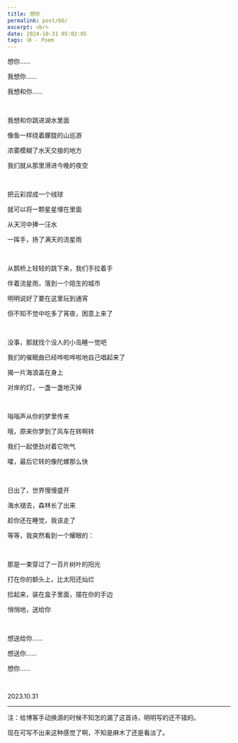 ```yaml
---
title: 想你
permalink: post/66/
excerpt: <br>
date: 2024-10-31 05:02:05
tags: 诗 - Poem
---
```


想你……

我想你……

我想和你……

<br>

我想和你跳进湖水里面

像鱼一样绕着朦胧的山巡游

浓雾模糊了水天交接的地方

我们就从那里滑进今晚的夜空

<br>

把云彩捏成一个绒球

就可以将一颗星星埋在里面

从天河中捧一汪水

一挥手，扬了满天的流星雨

<br>

从鹊桥上轻轻的跳下来，我们手拉着手

伴着流星雨，落到一个陌生的城市

明明说好了要在这里玩到通宵

但不知不觉中吃多了宵夜，困意上来了

<br>

没事，那就找个没人的小岛睡一觉吧

我们的催眠曲已经哗啦哗啦地自己唱起来了

揭一片海浪盖在身上

对岸的灯，一盏一盏地灭掉

<br>

嗡嗡声从你的梦里传来

哦，原来你梦到了风车在转啊转

我们一起使劲对着它吹气

嚯，最后它转的像陀螺那么快

<br>

日出了，世界慢慢盛开

海水褪去，森林长了出来

趁你还在睡觉，我该走了

等等，我突然看到一个耀眼的：

<br>

那是一束穿过了一百片树叶的阳光

打在你的额头上，比太阳还灿烂

捡起来，装在盒子里面，摆在你的手边

悄悄地，送给你

<br>

想送给你……

想送你……

想你……

<br>

2023.10.31

---

注：给博客手动换源的时候不知怎的漏了这首诗，明明写的还不错的。

现在可写不出来这种感觉了啊，不知是麻木了还是看淡了。